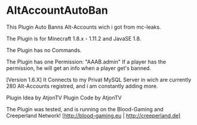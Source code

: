 # AltAccountAutoBan
This Plugin Auto Banns Alt-Accounts wich i got from mc-leaks.

The Plugin is for Minecraft 1.8.x - 1.11.2 and JavaSE 1.8.

The Plugin has no Commands.

The Plugin has one Permission: "AAAB.admin"
If a player has the permission, he will get an info when a player get's banned.

[Version 1.6.X] It Connects to my Privat MySQL Server in wich are currently 280 Alt-Accounts registred, and i am constantly adding more.

Plugin Idea by AtjonTV
Plugin Code by AtjonTV

The Plugin was tested, and is running on the Blood-Gaming  and Creeperland Network! [http://blood-gaming.eu | http://creeperland.de]
